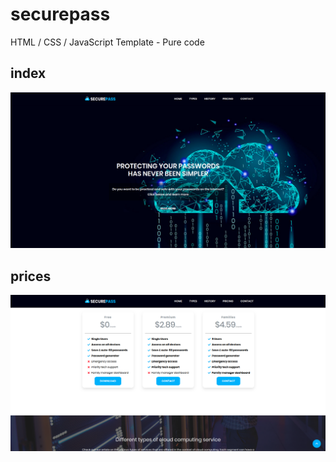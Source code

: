 # securepass
HTML / CSS / JavaScript Template - Pure code


## index

![original-design](./github/index.png)

## prices

![original-design](./github/prices.png)
